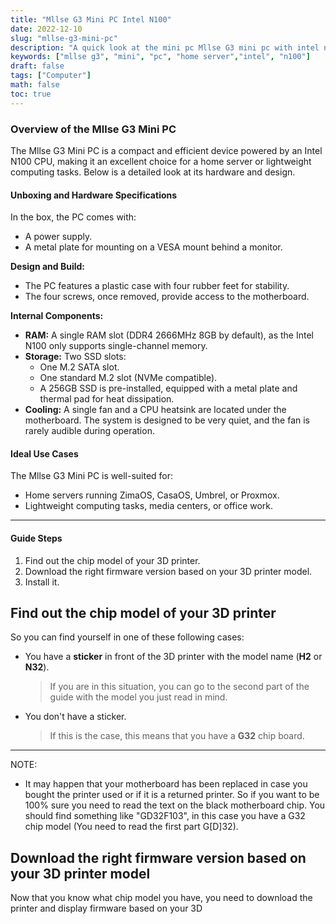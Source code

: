 ```yaml
---
title: "Mllse G3 Mini PC Intel N100"
date: 2022-12-10
slug: "mllse-g3-mini-pc"
description: "A quick look at the mini pc Mllse G3 mini pc with intel n100 cpu, a good option for a efficent home server using ZimaOS, CasaOS, Umbrel, Proxmox or other home server operating system."
keywords: ["mllse g3", "mini", "pc", "home server","intel", "n100"]
draft: false
tags: ["Computer"]
math: false
toc: true
---
```


### Overview of the Mllse G3 Mini PC

The Mllse G3 Mini PC is a compact and efficient device powered by an Intel N100 CPU, making it an excellent choice for a home server or lightweight computing tasks. Below is a detailed look at its hardware and design.

#### Unboxing and Hardware Specifications

In the box, the PC comes with:
- A power supply.
- A metal plate for mounting on a VESA mount behind a monitor.

**Design and Build:**
- The PC features a plastic case with four rubber feet for stability.
- The four screws, once removed, provide access to the motherboard.

**Internal Components:**
- **RAM:** A single RAM slot (DDR4 2666MHz 8GB by default), as the Intel N100 only supports single-channel memory.
- **Storage:** Two SSD slots:
  - One M.2 SATA slot.
  - One standard M.2 slot (NVMe compatible).
  - A 256GB SSD is pre-installed, equipped with a metal plate and thermal pad for heat dissipation.
- **Cooling:** A single fan and a CPU heatsink are located under the motherboard. The system is designed to be very quiet, and the fan is rarely audible during operation.

#### Ideal Use Cases
The Mllse G3 Mini PC is well-suited for:
- Home servers running ZimaOS, CasaOS, Umbrel, or Proxmox.
- Lightweight computing tasks, media centers, or office work.

---

#### Guide Steps

1. Find out the chip model of your 3D printer.
2. Download the right firmware version based on your 3D printer model.
3. Install it.

## Find out the chip model of your 3D printer

So you can find yourself in one of these following cases: 

* You have a **sticker** in front of the 3D printer with the model name (**H2** or **N32**).  
    > If you are in this situation, you can go to the second part of the guide with the model you just read in mind.
* You don't have a sticker.
    > If this is the case, this means that you have a **G32** chip board.

***

NOTE:
- It may happen that your motherboard has been replaced in case you bought the printer used or if it is a returned printer. So if you want to be 100% sure you need to read the text on the black motherboard chip. You should find something like "GD32F103", in this case you have a G32 chip model (You need to read the first part G[D]32).

## Download the right firmware version based on your 3D printer model

Now that you know what chip model you have, you need to download the printer and display firmware based on your 3D